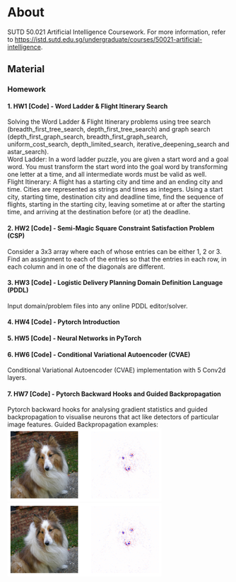 # About
SUTD 50.021 Artificial Intelligence Coursework.
For more information, refer to https://istd.sutd.edu.sg/undergraduate/courses/50021-artificial-intelligence.

## Material
### Homework
#### 1. HW1 [Code] - Word Ladder & Flight Itinerary Search
Solving the Word Ladder & Flight Itinerary problems using tree search (breadth_first_tree_search, depth_first_tree_search) and graph search (depth_first_graph_search, breadth_first_graph_search, uniform_cost_search, depth_limited_search, iterative_deepening_search and astar_search).  
Word Ladder: In a word ladder puzzle, you are given a start word and a goal word. You must transform the start word into the goal word by transforming one letter at a time,
and all intermediate words must be valid as well.  
Flight Itinerary: A flight has a starting city and time and an ending city and time. Cities are represented as strings and times as integers. Using a start city, starting time, destination city and deadline time, find the sequence of flights, starting in the starting city, leaving sometime at or after the starting time, and arriving at the destination before (or at) the deadline.

#### 2. HW2 [Code] - Semi-Magic Square Constraint Satisfaction Problem (CSP)
Consider a 3x3 array where each of whose entries can be either 1, 2 or 3. Find an assignment to each of the entries so that the entries in each row, in each column and in one of the diagonals are different.

#### 3. HW3 [Code] - Logistic Delivery Planning Domain Definition Language (PDDL)
Input domain/problem files into any online PDDL editor/solver.

#### 4. HW4 [Code] - Pytorch Introduction

#### 5. HW5 [Code] - Neural Networks in PyTorch

#### 6. HW6 [Code] - Conditional Variational Autoencoder (CVAE)
Conditional Variational Autoencoder (CVAE) implementation with 5 Conv2d layers.

#### 7. HW7 [Code] - Pytorch Backward Hooks and Guided Backpropagation
Pytorch backward hooks for analysing gradient statistics and guided backpropagation to visualise neurons that act like detectors of particular image features.
Guided Backpropagation examples:
![Image of guided bp 1](imgs/guided-bp-1.png) ![Image of guided bp 2](imgs/guided-bp-2.png)
